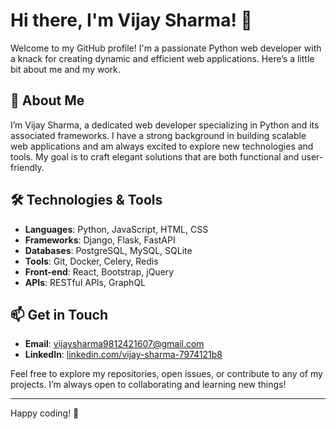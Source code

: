 # Hi there, I'm Vijay Sharma! 👋

Welcome to my GitHub profile! I'm a passionate Python web developer with a knack for creating dynamic and efficient web applications. Here’s a little bit about me and my work.

## 🚀 About Me

I’m Vijay Sharma, a dedicated web developer specializing in Python and its associated frameworks. I have a strong background in building scalable web applications and am always excited to explore new technologies and tools. My goal is to craft elegant solutions that are both functional and user-friendly.

## 🛠️ Technologies & Tools

- **Languages**: Python, JavaScript, HTML, CSS
- **Frameworks**: Django, Flask, FastAPI
- **Databases**: PostgreSQL, MySQL, SQLite
- **Tools**: Git, Docker, Celery, Redis
- **Front-end**: React, Bootstrap, jQuery
- **APIs**: RESTful APIs, GraphQL


## 📫 Get in Touch

- **Email**: [vijaysharma9812421607@gmail.com](mailto:vijaysharma9812421607@gmail.com)
- **LinkedIn**: [linkedin.com/vijay-sharma-7974121b8](https://in.linkedin.com/in/vijay-sharma-7974121b8)


Feel free to explore my repositories, open issues, or contribute to any of my projects. I’m always open to collaborating and learning new things!

---

Happy coding! 🎉
